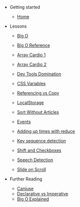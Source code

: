 <!-- docs/_sidebar.md -->

- Getting started

  - [Home](/)

- Lessons

  - [Big O](/vanilla-javascript/lessons/big-o.md)
  - [Big O Reference](/vanilla-javascript/lessons/big-o-reference.md)

  - [Array Cardio 1](/vanilla-javascript/lessons/array-cardio1.md)
  - [Array Cardio 2](/vanilla-javascript/lessons/array-cardio2.md)
  - [Dev Tools Domination](/vanilla-javascript/lessons/dev-tools-domination.md)
  - [CSS Variables](/vanilla-javascript/lessons/css-variables.md)
  - [Referencing vs Copy](/vanilla-javascript/lessons/reference-vs-copy.md)
  - [LocalStorage](/vanilla-javascript/lessons/localstorage.md)
  - [Sort Without Articles](/vanilla-javascript/lessons/sort-without-articles.md)
  - [Events](/vanilla-javascript/lessons/events.md)
  - [Adding up times with reduce](/vanilla-javascript/lessons/adding-times.md)
  - [Key sequence detection](/vanilla-javascript/lessons/key-sequence-detection.md)
  - [Shift and Checkboxes](/vanilla-javascript/lessons/checkboxes.md)
  - [Speech Detection](/vanilla-javascript/lessons/speech-detection.md)
  - [Slide on Scroll](/vanilla-javascript/lessons/slide-on-scroll.md)

- Further Reading

  - [Caniuse](https://caniuse.com/)
  - [Declarative vs Imperative](https://codeburst.io/declarative-vs-imperative-programming-a8a7c93d9ad2)
  - [Big O Explained](https://www.freecodecamp.org/news/my-first-foray-into-technology-c5b6e83fe8f1/)
